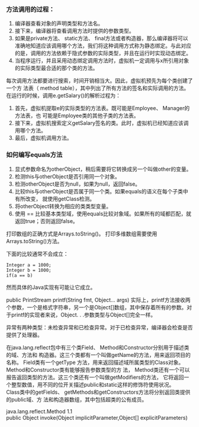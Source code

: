 ### 方法调用的过程：  
1. 编译器查看对象的声明类型和方法名。  
2. 接下来，编译器将查看调用方法时提供的参数类型。    
3. 如果是private方法、 static方法、 final方法或者构造器，那么编译器将可以准确地知道应该调用哪个方法，我们将这种调用方式称为静态绑定。与此对应的是，调用的方法依赖于隐式参数的实际类型，并且在运行时实现动态绑定。  
4. 当程序运行，并且采用动态绑定调用方法时，虚拟机一定调用与x所引用对象的实际类型最合适的那个类的方法。  

每次调用方法都要进行搜索，时间开销相当大。因此，虚拟机预先为每个类创建了一个方
法表（ method table），其中列出了所有方法的签名和实际调用的方法。  
在运行的时候，调用e.getSalary()的解析过程为：

1. 首先，虚拟机提取e的实际类型的方法表。既可能是Employee、 Manager的方法表，也
可能是Employee类的其他子类的方法表。  
2. 接下来，虚拟机搜索定义getSalary签名的类。此时，虚拟机已经知道应该调用哪个方法。  
3. 最后，虚拟机调用方法。  

### 如何编写equals方法

1. 显式参数命名为otherObject，稍后需要将它转换成另一个叫做other的变量。  
2. 检测this与otherObject是否引用同一个对象。  
3. 检测otherObject是否为null，如果为null，返回false。  
4. 比较this与otherObject是否属于同一个类。如果equals的语义在每个子类中有所改变，
就使用getClass检测。  
5. 将otherObject转换为相应的类类型变量。  
6. 使用 == 比较基本类型域，使用equals比较对象域。如果所有的域都匹配，就返回true；否则返回false。

打印数组的正确方式是Arrays.toString()。
打印多维数组需要使用Arrays.toString()方法。

下面的比较通常不会成立：

```
Integer a = 1000;
Integer b = 1000;
if(a == b)
```
然而具体的Java实现有可能让它成立。


public PrintStream printf(String fmt, Object... args)
实际上，printf方法接收两个参数，一个是格式字符串，另一个是Object[]数组，其中保存着所有的参数。对于printf的实现者来说，Object. . .参数类型与Object[]完全一样。

异常有两种类型：未检查异常和已检查异常。对于已检查异常，编译器会检查是否提供了处理器。

在java.lang.reflect包中有三个类Field、 Method和Constructor分别用于描述类的域、方法和
构造器。这三个类都有一个叫做getName的方法，用来返回项目的名称。 Field类有一个getType
方法，用来返回描述域所属类型的Class对象。 Method和Constructor类有能够报告参数类型的方
法， Method类还有一个可以报告返回类型的方法。这三个类还有一个叫做getModifiers的方法，
它将返回一个整型数值，用不同的位开关描述public和static这样的修饰符使用状况。  
Class类中的getFields、 getMethods和getConstructors方法将分别返回类提供的public域、方
法和构造器数组，其中包括超类的公有成员。 

java.lang.reflect.Method 1.1  
public Object invoke(Object implicitParameter,Object[] explicitParameters)  


